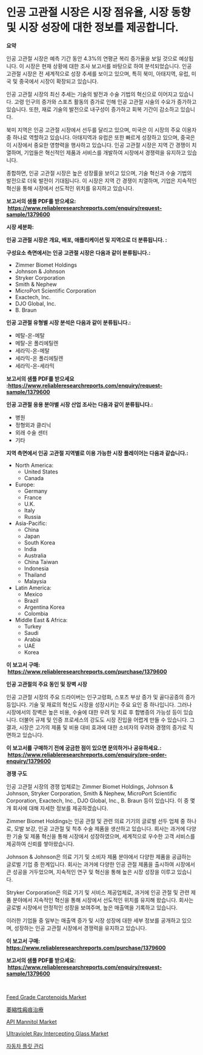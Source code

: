 <p><h1>인공 고관절 시장은 시장 점유율, 시장 동향 및 시장 성장에 대한 정보를 제공합니다.</h1></p><p><strong>요약</strong></p>
<p><p>인공 고관절 시장은 예측 기간 동안 4.3%의 연평균 복리 증가율을 보일 것으로 예상됩니다. 이 시장은 현재 상황에 대한 조사 보고서를 바탕으로 하여 분석되었습니다. 인공 고관절 시장은 전 세계적으로 성장 추세를 보이고 있으며, 특히 북미, 아태지역, 유럽, 미국 및 중국에서 시장이 확장되고 있습니다.</p><p>인공 고관절 시장의 최신 추세는 기술의 발전과 수술 기법의 혁신으로 이어지고 있습니다. 고령 인구의 증가와 스포츠 활동의 증가로 인해 인공 고관절 시술의 수요가 증가하고 있습니다. 또한, 재료 기술의 발전으로 내구성이 증가하고 회복 기간이 감소하고 있습니다.</p><p>북미 지역은 인공 고관절 시장에서 선두를 달리고 있으며, 미국은 이 시장의 주요 이용자 중 하나로 역할하고 있습니다. 아태지역과 유럽은 또한 빠르게 성장하고 있으며, 중국은 이 시장에서 중요한 영향력을 행사하고 있습니다. 인공 고관절 시장은 지역 간 경쟁이 치열하며, 기업들은 혁신적인 제품과 서비스를 개발하여 시장에서 경쟁력을 유지하고 있습니다.</p><p>종합하면, 인공 고관절 시장은 높은 성장률을 보이고 있으며, 기술 혁신과 수술 기법의 발전으로 더욱 발전이 기대됩니다. 이 시장은 지역 간 경쟁이 치열하며, 기업은 지속적인 혁신을 통해 시장에서 선도적인 위치를 유지하고 있습니다.</p></p>
<p><strong>보고서의 샘플 PDF를 받으세요: &nbsp;<a href="https://www.reliableresearchreports.com/enquiry/request-sample/1379600">https://www.reliableresearchreports.com/enquiry/request-sample/1379600</a></strong></p>
<p><strong>시장 세분화:</strong></p>
<p><strong> 인공 고관절 시장은 개요, 배포, 애플리케이션 및 지역으로 더 분류됩니다. :</strong></p>
<p><strong>구성요소 측면에서는 인공 고관절 시장은 다음과 같이 분류됩니다.:</strong></p>
<p><ul><li>Zimmer Biomet Holdings</li><li>Johnson & Johnson</li><li>Stryker Corporation</li><li>Smith & Nephew</li><li>MicroPort Scientific Corporation</li><li>Exactech, Inc.</li><li>DJO Global, Inc.</li><li>B. Braun</li></ul></p>
<p><strong> 인공 고관절 유형별 시장 분석은 다음과 같이 분류됩니다.:</strong></p>
<p><ul><li>메탈-온-메탈</li><li>메탈-온 폴리에틸렌</li><li>세라믹-온-메탈</li><li>세라믹-온 폴리에틸렌</li><li>세라믹-온-세라믹</li></ul></p>
<p><strong>보고서의 샘플 PDF를 받으세요 :<a href="https://www.reliableresearchreports.com/enquiry/request-sample/1379600">https://www.reliableresearchreports.com/enquiry/request-sample/1379600</a></strong></p>
<p><strong> 인공 고관절 응용 분야별 시장 산업 조사는 다음과 같이 분류됩니다.:</strong></p>
<p><ul><li>병원</li><li>정형외과 클리닉</li><li>외래 수술 센터</li><li>기타</li></ul></p>
<p><strong>지역 측면에서 인공 고관절 지역별로 이용 가능한 시장 플레이어는 다음과 같습니다.:</strong></p>
<p><ul>
    <li>
        North America:
        <ul>
            <li>United States</li>
            <li>Canada</li>
        </ul>
    </li>
    <li>
        Europe:
        <ul>
            <li>Germany</li>
            <li>France</li>
            <li>U.K.</li>
            <li>Italy</li>
            <li>Russia</li>
        </ul>
    </li>
    <li>
        Asia-Pacific:
        <ul>
            <li>China</li>
            <li>Japan</li>
            <li>South Korea</li>
            <li>India</li>
            <li>Australia</li>
            <li>China Taiwan</li>
            <li>Indonesia</li>
            <li>Thailand</li>
            <li>Malaysia</li>
        </ul>
    </li>
    <li>
        Latin America:
        <ul>
            <li>Mexico</li>
            <li>Brazil</li>
            <li>Argentina Korea</li>
            <li>Colombia</li>
        </ul>
    </li>
    <li>
        Middle East & Africa:
        <ul>
            <li>Turkey</li>
            <li>Saudi</li>
            <li>Arabia</li>
            <li>UAE</li>
            <li>Korea</li>
        </ul>
    </li>
    </ul></p>
<p><strong>이 보고서 구매: &nbsp;<a href="https://www.reliableresearchreports.com/purchase/1379600">https://www.reliableresearchreports.com/purchase/1379600</a></strong></p>
<p><strong>인공 고관절의 주요 동인 및 장벽 시장</strong></p>
<p><p>인공 고관절 시장의 주요 드라이버는 인구고령화, 스포츠 부상 증가 및 골다공증의 증가 등입니다. 기술 및 재료의 혁신도 시장을 성장시키는 주요 요인 중 하나입니다. 그러나 시장에서의 장벽은 높은 비용, 수술에 대한 우려 및 치료 후 합병증의 가능성 등이 있습니다. 더불어 규제 및 인증 프로세스의 강도도 시장 진입을 어렵게 만들 수 있습니다. 그 결과, 시장은 고가의 제품 및 비용 대비 효과에 대한 소비자의 우려와 경쟁의 증가로 직면하고 있습니다.</p></p>
<p><strong>이 보고서를 구매하기 전에 궁금한 점이 있으면 문의하거나 공유하세요.: &nbsp;<a href="https://www.reliableresearchreports.com/enquiry/pre-order-enquiry/1379600">https://www.reliableresearchreports.com/enquiry/pre-order-enquiry/1379600</a></strong></p>
<p><strong>경쟁 구도</strong></p>
<p><p>인공 고관절 시장의 경쟁 업체로는 Zimmer Biomet Holdings, Johnson & Johnson, Stryker Corporation, Smith & Nephew, MicroPort Scientific Corporation, Exactech, Inc., DJO Global, Inc., B. Braun 등이 있습니다. 이 중 몇 개 회사에 대해 자세한 정보를 제공하겠습니다.</p><p>Zimmer Biomet Holdings는 인공 관절 및 관련 의료 기기의 글로벌 선두 업체 중 하나로, 모발 보강, 인공 고관절 및 척추 수술 제품을 생산하고 있습니다. 회사는 과거에 다양한 기술 및 제품 혁신을 통해 시장에서 성장하였으며, 세계적으로 우수한 고객 서비스를 제공하여 신뢰를 쌓아왔습니다.</p><p>Johnson & Johnson은 의료 기기 및 소비자 제품 분야에서 다양한 제품을 공급하는 글로벌 기업 중 한계입니다. 회사는 과거에 다양한 인공 관절 제품을 출시하여 시장에서 큰 성공을 거두었으며, 지속적인 연구 및 혁신을 통해 높은 시장 성장을 이루고 있습니다.</p><p>Stryker Corporation은 의료 기기 및 서비스 제공업체로, 과거에 인공 관절 및 관련 제품 분야에서 지속적인 혁신을 통해 시장에서 선도적인 위치를 유지해 왔습니다. 회사는 글로벌 시장에서 안정적인 성장을 보여주며, 높은 매출액을 기록하고 있습니다.</p><p>이러한 기업들 중 일부는 매출액 증가 및 시장 성장에 대한 세부 정보를 공개하고 있으며, 성장하는 인공 고관절 시장에서 경쟁력을 유지하고 있습니다.</p></p>
<p><strong>이 보고서 구매: &nbsp; <a href="https://www.reliableresearchreports.com/purchase/1379600">https://www.reliableresearchreports.com/purchase/1379600</a></strong></p>
<p><strong>보고서의 샘플 PDF를 받으세요: &nbsp;<a href="https://www.reliableresearchreports.com/enquiry/request-sample/1379600">https://www.reliableresearchreports.com/enquiry/request-sample/1379600</a></strong><strong></strong></p>
<p>&nbsp;</p>
<p><p><a href="https://github.com/WillieWoodard/Market-Research-Report-List-3/blob/main/feed-grade-carotenoids-market.md">Feed Grade Carotenoids Market</a></p><p><a href="https://medium.com/@terrellconn_13145/%E8%90%8E%E7%B8%AE%E6%80%A7%E7%98%A2%E7%97%95%E6%B2%BB%E7%99%82%E5%B8%82%E5%A0%B4-%E7%AB%B6%E4%BA%89%E5%88%86%E6%9E%90-%E5%B8%82%E5%A0%B4%E5%8B%95%E5%90%91-2031%E5%B9%B4%E3%81%BE%E3%81%A7%E3%81%AE%E4%BA%88%E6%B8%AC-5a75a2709d47">萎縮性瘢痕治療</a></p><p><a href="https://glittery-fuchsia-86a.notion.site/API-Mannitol-Market-Size-Evaluating-its-Market-Trends-Growth-and-Projections-2024-2031-4857c7a890544957870c688dd8a4b041">API Mannitol Market</a></p><p><a href="https://view.publitas.com/reportprime-1/ultraviolet-ray-intercepting-glass-market-size-global-industry-overview-market-segmentation-and-forecast-2024-to-2031/">Ultraviolet Ray Intercepting Glass Market</a></p><p><a href="https://medium.com/@lfonhkp36091444/%EC%9E%90%EB%8F%99%EC%B0%A8-%EC%B0%A8%EB%9F%89-%EA%B4%80%EB%A6%AC-%EC%8B%9C%EC%9E%A5-%EC%A7%80%ED%91%9C-%ED%95%B4%EC%84%9D-%EC%8B%9C%EC%9E%A5-%EC%A0%90%EC%9C%A0%EC%9C%A8-%ED%8A%B8%EB%A0%8C%EB%93%9C-%EB%B0%8F-%EC%84%B1%EC%9E%A5-%EC%96%91%EC%83%81-2f9e16f95cdf">자동차 플릿 관리</a></p></p>